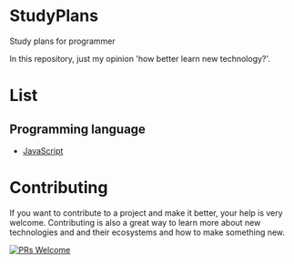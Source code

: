 # StudyPlans
Study plans for programmer

In this repository, just my opinion 'how better learn new technology?'.

# List
## Programming language

- [JavaScript](https://github.com/ximet/StudyPlans/blob/master/language/javascript.md)

# Contributing

If you want to contribute to a project and make it better, your help is very welcome. Contributing is also a great way to learn more about new technologies and and their ecosystems and how to make something new.

[![PRs Welcome](https://img.shields.io/badge/PRs-welcome-brightgreen.svg?style=flat-square)](http://makeapullrequest.com)
